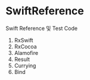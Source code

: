 # SwiftReference

Swift Reference 및 Test Code
1. RxSwift
2. RxCocoa
3. Alamofire
4. Result
5. Currying
6. Bind

